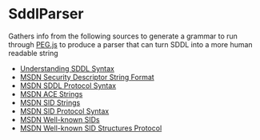 # SddlParser
Gathers info from the following sources to generate a grammar to run through [PEG.js](https://pegjs.org/) to produce a parser that can turn SDDL into a more human readable string

 * [Understanding SDDL Syntax](https://itconnect.uw.edu/wares/msinf/other-help/understanding-sddl-syntax/)
 * [MSDN Security Descriptor String Format](https://msdn.microsoft.com/en-us/library/windows/desktop/aa379570(v=vs.85).aspx)
 * [MSDN SDDL Protocol Syntax](https://msdn.microsoft.com/en-us/library/cc230374.aspx)
 * [MSDN ACE Strings](https://msdn.microsoft.com/en-us/library/windows/desktop/aa374928(v=vs.85).aspx)
 * [MSDN SID Strings](https://msdn.microsoft.com/en-us/library/windows/desktop/aa379602(v=vs.85).aspx)
 * [MSDN SID Protocol Syntax](https://msdn.microsoft.com/en-us/library/ff632068.aspx)
 * [MSDN Well-known SIDs](https://msdn.microsoft.com/en-us/library/windows/desktop/aa379649(v=vs.85).aspx)
 * [MSDN Well-known SID Structures Protocol](https://msdn.microsoft.com/en-us/library/cc980032.aspx)
